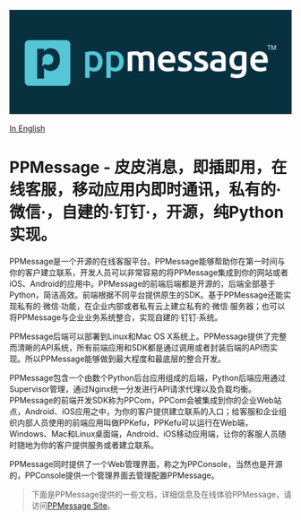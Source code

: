 ![PPMessage Logo](/ppmessage/doc/PPMessage-Logo.png)

[In English](README.md)

# PPMessage - 皮皮消息，即插即用，在线客服，移动应用内即时通讯，私有的·微信·，自建的·钉钉·，开源，纯Python实现。

PPMessage是一个开源的在线客服平台。PPMessage能够帮助你在第一时间与你的客户建立联系，开发人员可以非常容易的将PPMessage集成到你的网站或者iOS、Android的应用中。PPMessage的前端后端都是开源的，后端全部基于Python，简洁高效。前端根据不同平台提供原生的SDK。基于PPMessage还能实现私有的·微信·功能，在企业内部或者私有云上建立私有的·微信·服务器；也可以将PPMessage与企业业务系统整合，实现自建的·钉钉·系统。

PPMessage后端可以部署到Linux和Mac OS X系统上。PPMessage提供了完整而清晰的API系统，所有前端应用和SDK都是通过调用或者封装后端的API而实现。所以PPMessage能够做到最大程度和最底层的整合开发。

PPMessage包含一个由数个Python后台应用组成的后端，Python后端应用通过Supervisor管理，通过Nginx统一分发进行API请求代理以及负载均衡。PPMessage的前端开发SDK称为PPCom，PPCom会被集成到你的企业Web站点，Android、iOS应用之中，为你的客户提供建立联系的入口；给客服和企业组织内部人员使用的前端应用叫做PPKefu，PPKefu可以运行在Web端，Windows、Mac和Linux桌面端，Android、iOS移动应用端，让你的客服人员随时随地为你的客户提供服务或者建立联系。

PPMessage同时提供了一个Web管理界面，称之为PPConsole，当然也是开源的，PPConsole提供一个管理界面去管理配置PPMessage。
 
> 下面是PPMessage提供的一些文档，详细信息及在线体验PPMessage，请访问[PPMessage Site](https://ppmessage.com)。


